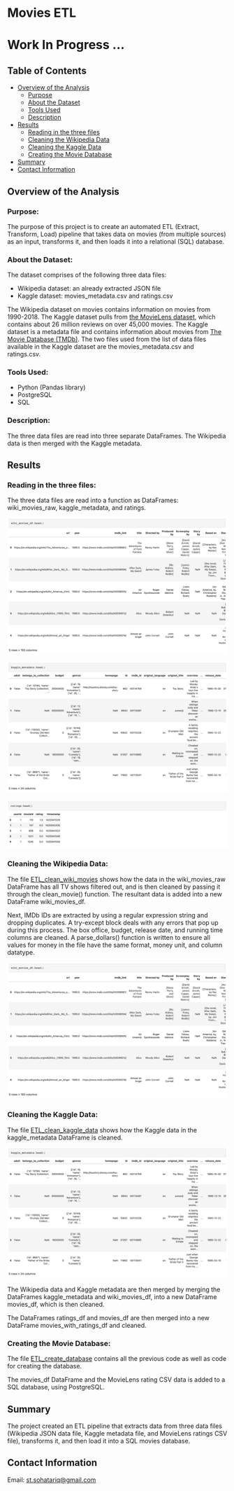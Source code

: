 # Movies ETL

# Work In Progress ...

## Table of Contents
- [Overview of the Analysis](#overview-of-the-analysis)
    - [Purpose](#purpose)
    - [About the Dataset](#about-the-dataset)
    - [Tools Used](#tools-used)
    - [Description](#description)
- [Results](#results)
    - [Reading in the three files](#Reading-in-the-three-files)
    - [Cleaning the Wikipedia Data](#Cleaning-the-Wikipedia-Data)
    - [Cleaning the Kaggle Data](#Cleaning-the-Kaggle-Data)
    - [Creating the Movie Database](#Creating-the-Movie-Database)
- [Summary](#summary)
- [Contact Information](#contact-information)

## Overview of the Analysis
### Purpose:
The purpose of this project is to create an automated ETL (Extract, Transform, Load) pipeline that takes data on movies (from multiple sources) as an input, transforms it, and then loads it into a relational (SQL) database. 

### About the Dataset:
The dataset comprises of the following three data files:
 - Wikipedia dataset: an already extracted JSON file
 - Kaggle dataset: movies_metadata.csv and ratings.csv

The Wikipedia dataset on movies contains information on movies from 1990-2018. The Kaggle dataset pulls from [the MovieLens dataset](https://www.kaggle.com/datasets/rounakbanik/the-movies-dataset?resource=download), which contains about 26 million reviews on over 45,000 movies. The Kaggle dataset is a metadata file and contains information about movies from [The Movie Database (TMDb)](https://www.themoviedb.org). The two files used from the list of data files available in the Kaggle dataset are the movies_metadata.csv and ratings.csv.

### Tools Used:
 - Python (Pandas library)
 - PostgreSQL
 - SQL

### Description:
The three data files are read into three separate DataFrames. The Wikipedia data is then merged with the Kaggle metadata. 


## Results
### Reading in the three files:
The three data files are read into a function as DataFrames: wiki_movies_raw, kaggle_metadata, and ratings.

![wiki_movies_df](https://github.com/SohaT7/Movies-ETL/blob/main/Images/wiki_movies_df.png)

![kaggle_metadata](https://github.com/SohaT7/Movies-ETL/blob/main/Images/kaggle_metadata.png)

![ratings](https://github.com/SohaT7/Movies-ETL/blob/main/Images/ratings.png)

### Cleaning the Wikipedia Data:
The file [ETL_clean_wiki_movies](https://github.com/SohaT7/Movies-ETL/blob/main/ETL_clean_wiki_movies.ipynb) shows how the data in the wiki_movies_raw DataFrame has all TV shows filtered out, and is then cleaned by passing it through the clean_movie() function. The resultant data is added into a new DataFrame wiki_movies_df.

Next, IMDb IDs are extracted by using a regular expression string and dropping duplicates. A try-except block deals with any errors that pop up during this process. The box office, budget, release date, and running time columns are cleaned. A parse_dollars() function is written to ensure all values for money in the file have the same format, money unit, and column datatype. 

![wiki_movies_df](https://github.com/SohaT7/Movies-ETL/blob/main/Images/wiki_movies_df.png)

### Cleaning the Kaggle Data:
The file [ETL_clean_kaggle_data](https://github.com/SohaT7/Movies-ETL/blob/main/ETL_clean_kaggle_data.ipynb) shows how the Kaggle data in the kaggle_metadata DataFrame is cleaned. 

![kaggle_metadata](https://github.com/SohaT7/Movies-ETL/blob/main/Images/kaggle_metadata.png)

The Wikipedia data and Kaggle metadata are then merged by merging the DataFrames kaggle_metadata and wiki_movies_df, into a new DataFrame movies_df, which is then cleaned.

The DataFrames ratings_df and movies_df are then merged into a new DataFrame movies_with_ratings_df and cleaned. 

### Creating the Movie Database:
The file [ETL_create_database](https://github.com/SohaT7/Movies-ETL/blob/main/ETL_create_database.ipynb) contains all the previous code as well as code for creating the database.

The movies_df DataFrame and the MovieLens rating CSV data is added to a SQL database, using PostgreSQL. 

## Summary
The project created an ETL pipeline that extracts data from three data files (Wikipedia JSON data file, Kaggle metadata file, and MovieLens ratings CSV file), transforms it, and then load it into a SQL movies database.

## Contact Information
Email: st.sohatariq@gmail.com
